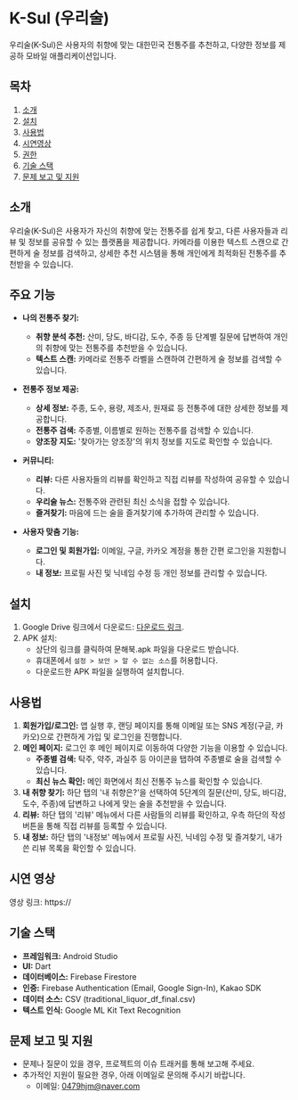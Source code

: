 # K-Sul (우리술)

우리술(K-Sul)은 사용자의 취향에 맞는 대한민국 전통주를 추천하고, 다양한 정보를 제공하 모바일 애플리케이션입니다.

## 목차

1. [소개](#소개)
2. [설치](#설치)
3. [사용법](#사용법)
4. [시연영상](#시연-영상)
5. [권한](#권한)
6. [기술 스택](#기술-스택)
7. [문제 보고 및 지원](#문제-보고-및-지원)


## 소개

우리술(K-Sul)은 사용자가 자신의 취향에 맞는 전통주를 쉽게 찾고, 다른 사용자들과 리뷰 및 정보를 공유할 수 있는 플랫폼을 제공합니다. 카메라를 이용한 텍스트 스캔으로 간편하게 술 정보를 검색하고, 상세한 추천 시스템을 통해 개인에게 최적화된 전통주를 추천받을 수 있습니다.

## 주요 기능

* **나의 전통주 찾기:**
    * **취향 분석 추천:** 산미, 당도, 바디감, 도수, 주종 등 단계별 질문에 답변하여 개인의 취향에 맞는 전통주를 추천받을 수 있습니다.
    * **텍스트 스캔:** 카메라로 전통주 라벨을 스캔하여 간편하게 술 정보를 검색할 수 있습니다.

* **전통주 정보 제공:**
    * **상세 정보:** 주종, 도수, 용량, 제조사, 원재료 등 전통주에 대한 상세한 정보를 제공합니다.
    * **전통주 검색:** 주종별, 이름별로 원하는 전통주를 검색할 수 있습니다.
    * **양조장 지도:** '찾아가는 양조장'의 위치 정보를 지도로 확인할 수 있습니다.

* **커뮤니티:**
    * **리뷰:** 다른 사용자들의 리뷰를 확인하고 직접 리뷰를 작성하여 공유할 수 있습니다.
    * **우리술 뉴스:** 전통주와 관련된 최신 소식을 접할 수 있습니다.
    * **즐겨찾기:** 마음에 드는 술을 즐겨찾기에 추가하여 관리할 수 있습니다.

* **사용자 맞춤 기능:**
    * **로그인 및 회원가입:** 이메일, 구글, 카카오 계정을 통한 간편 로그인을 지원합니다.
    * **내 정보:** 프로필 사진 및 닉네임 수정 등 개인 정보를 관리할 수 있습니다.

## 설치

1. Google Drive 링크에서 다운로드: [다운로드 링크](https://drive.google.com/file/d/1WwtVGv5Uap0mh5SbV9uHUxM-4eio8KSv/view).
2. APK 설치:
   - 상단의 링크를 클릭하여 문해북.apk 파일을 다운로드 받습니다. 
   - 휴대폰에서 `설정 > 보안 > 알 수 없는 소스`를 허용합니다.
   - 다운로드한 APK 파일을 실행하여 설치합니다.

## 사용법

1.  **회원가입/로그인:** 앱 실행 후, 랜딩 페이지를 통해 이메일 또는 SNS 계정(구글, 카카오)으로 간편하게 가입 및 로그인을 진행합니다.
2.  **메인 페이지:** 로그인 후 메인 페이지로 이동하여 다양한 기능을 이용할 수 있습니다.
    * **주종별 검색:** 탁주, 약주, 과실주 등 아이콘을 탭하여 주종별로 술을 검색할 수 있습니다.
    * **최신 뉴스 확인:** 메인 화면에서 최신 전통주 뉴스를 확인할 수 있습니다.
3.  **내 취향 찾기:** 하단 탭의 '내 취향은?'을 선택하여 5단계의 질문(산미, 당도, 바디감, 도수, 주종)에 답변하고 나에게 맞는 술을 추천받을 수 있습니다.
4.  **리뷰:** 하단 탭의 '리뷰' 메뉴에서 다른 사람들의 리뷰를 확인하고, 우측 하단의 작성 버튼을 통해 직접 리뷰를 등록할 수 있습니다.
5.  **내 정보:** 하단 탭의 '내정보' 메뉴에서 프로필 사진, 닉네임 수정 및 즐겨찾기, 내가 쓴 리뷰 목록을 확인할 수 있습니다.

## 시연 영상

영상 링크: https://

## 기술 스택

* **프레임워크:** Android Studio
* **UI:** Dart
* **데이터베이스:** Firebase Firestore
* **인증:** Firebase Authentication (Email, Google Sign-In), Kakao SDK
* **데이터 소스:** CSV (traditional\_liquor\_df\_final.csv)
* **텍스트 인식:** Google ML Kit Text Recognition

## 문제 보고 및 지원

* 문제나 질문이 있을 경우, 프로젝트의 이슈 트래커를 통해 보고해 주세요.
* 추가적인 지원이 필요한 경우, 아래 이메일로 문의해 주시기 바랍니다.
    * 이메일: 0479hjm@naver.com
